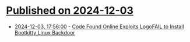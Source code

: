 # [Published on 2024-12-03](index.md)

* [2024-12-03, 17:56:00](https://soylentnews.org/article.pl?sid=24/12/02/1320205&from=rss) - [Code Found Online Exploits LogoFAIL to Install Bootkitty Linux Backdoor](https://soylentnews.org/article.pl?sid=24/12/02/1320205&from=rss)
